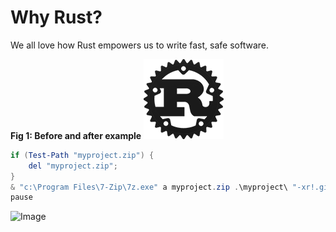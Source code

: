 # Why Rust?

We all love how Rust empowers us to write fast, safe software.

**Fig 1: Before and after example**
![swap_problem](../assets/rust-logo.png)


```powershell
if (Test-Path "myproject.zip") {
    del "myproject.zip";
}
& "c:\Program Files\7-Zip\7z.exe" a myproject.zip .\myproject\ "-xr!.git" "-xr!.gitignore"
pause
```

![Image](https://avatars.githubusercontent.com/u/274803?v=4)